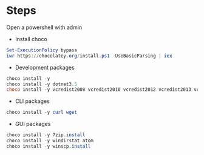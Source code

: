 
# Steps

Open a powershell with admin

* Install choco

```ps1
Set-ExecutionPolicy bypass
iwr https://chocolatey.org/install.ps1 -UseBasicParsing | iex
```

* Development packages

```ps1
choco install -y 
choco install -y dotnet3.5
choco install -y vcredist2008 vcredist2010 vcredist2012 vcredist2013 vcredist2015
```

* CLI packages

```ps1
choco install -y curl wget
```

* GUI packages

```ps1
choco install -y 7zip.install 
choco install -y windirstat atom 
choco install -y winscp.install  
```
